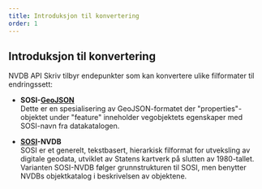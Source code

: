 ```yaml
---
title: Introduksjon til konvertering
order: 1
---
```


## Introduksjon til konvertering

NVDB API Skriv tilbyr endepunkter som kan konvertere ulike filformater til endringssett:

* **SOSI-[GeoJSON](https://en.wikipedia.org/wiki/GeoJSON)**  
  Dette er en spesialisering av GeoJSON-formatet der "properties"-objektet under "feature" inneholder vegobjektets
  egenskaper med SOSI-navn fra datakatalogen.
  
* **[SOSI](https://no.wikipedia.org/wiki/SOSI-formatet)-NVDB**  
  SOSI er et generelt, tekstbasert, hierarkisk filformat for utveksling av digitale geodata, utviklet av Statens kartverk
  på slutten av 1980-tallet. Varianten SOSI-NVDB følger grunnstrukturen til SOSI, men benytter NVDBs objektkatalog i
  beskrivelsen av objektene. 

